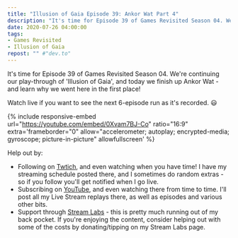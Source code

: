 ```yaml
---
title: "Illusion of Gaia Episode 39: Ankor Wat Part 4"
description: "It's time for Episode 39 of Games Revisited Season 04. We're continuing our play-through of 'Illusion of Gaia', and today we finish up Ankor Wat - and learn why we went here in the first place!"
date: 2020-07-26 04:00:00
tags:
- Games Revisited
- Illusion of Gaia
repost: "" #"dev.to"
---
```


It's time for Episode 39 of Games Revisited Season 04. We're continuing our play-through of 'Illusion of Gaia', and today we finish up Ankor Wat - and learn why we went here in the first place!

Watch live if you want to see the next 6-episode run as it's recorded. :smiley:
<!--more-->

{% include responsive-embed url="https://youtube.com/embed/0Xvam7BJ-Co" ratio="16:9" extra='frameborder="0" allow="accelerometer; autoplay; encrypted-media; gyroscope; picture-in-picture" allowfullscreen' %}

Help out by:
 * Following on [Twtich](https://twitch.tv/AnonJr_Live), and even watching when you have time! I have my streaming schedule posted there, and I sometimes do random extras - so if you follow you'll get notified when I go live.
 * Subscribing on [YouTube](http://www.youtube.com/channel/UCXafqhKHbkSUIrq0LAuu0tw), and even watching there from time to time. I'll post all my Live Stream replays there, as well as episodes and various other bits.
 * Support through [Stream Labs](https://streamlabs.com/anonjr_live) - this is pretty much running out of my back pocket. If you're enjoying the content, consider helping out with some of the costs by donating/tipping on my Stream Labs page.